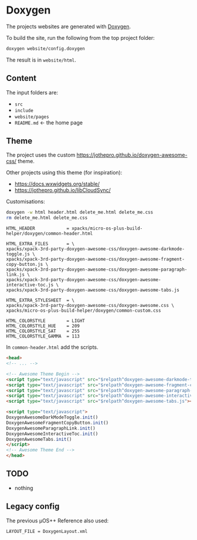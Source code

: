 # Doxygen

The projects websites are generated with [Doxygen](https://www.doxygen.nl).

To build the site, run the following from the top project folder:

```sh
doxygen website/config.doxygen
```

The result is in `website/html`.

## Content

The input folders are:

- `src`
- `include`
- `website/pages`
- `README.md` <- the home page

## Theme

The project uses the custom <https://jothepro.github.io/doxygen-awesome-css/> theme.

Other projects using this theme (for inspiration):

- https://docs.wxwidgets.org/stable/
- https://jothepro.github.io/libCloudSync/

Customisations:

```sh
doxygen -w html header.html delete_me.html delete_me.css
rm delete_me.html delete_me.css
```

```text
HTML_HEADER            = xpacks/micro-os-plus-build-helper/doxygen/common-header.html

HTML_EXTRA_FILES       = \
xpacks/xpack-3rd-party-doxygen-awesome-css/doxygen-awesome-darkmode-toggle.js \
xpacks/xpack-3rd-party-doxygen-awesome-css/doxygen-awesome-fragment-copy-button.js \
xpacks/xpack-3rd-party-doxygen-awesome-css/doxygen-awesome-paragraph-link.js \
xpacks/xpack-3rd-party-doxygen-awesome-css/doxygen-awesome-interactive-toc.js \
xpacks/xpack-3rd-party-doxygen-awesome-css/doxygen-awesome-tabs.js

HTML_EXTRA_STYLESHEET  = \
xpacks/xpack-3rd-party-doxygen-awesome-css/doxygen-awesome.css \
xpacks/micro-os-plus-build-helper/doxygen/common-custom.css

HTML_COLORSTYLE        = LIGHT
HTML_COLORSTYLE_HUE    = 209
HTML_COLORSTYLE_SAT    = 255
HTML_COLORSTYLE_GAMMA  = 113
```

In `common-header.html` add the scripts.

```html
<head>
<!-- ... -->

<!-- Awesome Theme Begin -->
<script type="text/javascript" src="$relpath^doxygen-awesome-darkmode-toggle.js"></script>
<script type="text/javascript" src="$relpath^doxygen-awesome-fragment-copy-button.js"></script>
<script type="text/javascript" src="$relpath^doxygen-awesome-paragraph-link.js"></script>
<script type="text/javascript" src="$relpath^doxygen-awesome-interactive-toc.js"></script>
<script type="text/javascript" src="$relpath^doxygen-awesome-tabs.js"></script>

<script type="text/javascript">
DoxygenAwesomeDarkModeToggle.init()
DoxygenAwesomeFragmentCopyButton.init()
DoxygenAwesomeParagraphLink.init()
DoxygenAwesomeInteractiveToc.init()
DoxygenAwesomeTabs.init()
</script>
<!-- Awesome Theme End -->
</head>
```

## TODO

- nothing

## Legacy config

The previous µOS++ Reference also used:

```text
LAYOUT_FILE = DoxygenLayout.xml
```
